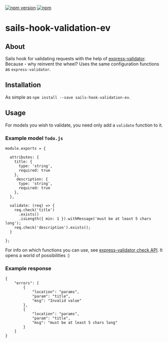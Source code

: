 [![npm version](https://badge.fury.io/js/sails-hook-validation-ev.svg)](https://badge.fury.io/js/sails-hook-validation-ev)
[![npm](https://img.shields.io/npm/dt/sails-hook-validation-ev.svg)]()

# sails-hook-validation-ev

## About

Sails hook for validating requests with the help of [express-validator](). Because - why reinvent the wheel? Uses the same configuration functions as `express-validator`.

## Installation

As simple as `npm install --save sails-hook-validation-ev`.

## Usage

For models you wish to validate, you need only add a `validate` function to it.

### Example model `Todo.js`

    module.exports = {

      attributes: {
        title: {    
          type: 'string',   
          required: true    
        },  
         description: { 
          type: 'string',   
          required: true    
        },
      },

      validate: (req) => {
        req.check('title')
          .exists()
          .isLength({ min: 1 }).withMessage('must be at least 5 chars long');
        req.check('description').exists();
      }

    };

For info on which functions you can use, see [express-validator check API](https://express-validator.github.io/docs/check-api.html). It opens a world of possibilities :)

### Example response

    {
        "errors": [
            {
                "location": "params",
                "param": "title",
                "msg": "Invalid value"
            },
            {
                "location": "params",
                "param": "title",
                "msg": "must be at least 5 chars long"
            }
        ]
    }
